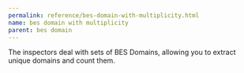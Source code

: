 ```yaml
---
permalink: reference/bes-domain-with-multiplicity.html
name: bes domain with multiplicity
parent: bes domain
---
```


The <bes domain with multiplicity> inspectors deal with sets of BES Domains, allowing you to extract unique domains and count them.